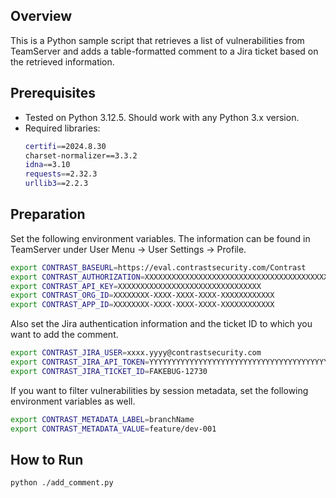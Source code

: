 ## Overview

This is a Python sample script that retrieves a list of vulnerabilities from TeamServer and adds a table-formatted comment to a Jira ticket based on the retrieved information.

## Prerequisites

* Tested on Python 3.12.5. Should work with any Python 3.x version.
* Required libraries:
    ```bash
    certifi==2024.8.30
    charset-normalizer==3.3.2
    idna==3.10
    requests==2.32.3
    urllib3==2.2.3
    ```

## Preparation

Set the following environment variables. The information can be found in TeamServer under User Menu -> User Settings -> Profile.

```bash
export CONTRAST_BASEURL=https://eval.contrastsecurity.com/Contrast
export CONTRAST_AUTHORIZATION=XXXXXXXXXXXXXXXXXXXXXXXXXXXXXXXXXXXXXXXXXXXXXXXXXX==
export CONTRAST_API_KEY=XXXXXXXXXXXXXXXXXXXXXXXXXXXXXXXX
export CONTRAST_ORG_ID=XXXXXXXX-XXXX-XXXX-XXXX-XXXXXXXXXXXX
export CONTRAST_APP_ID=XXXXXXXX-XXXX-XXXX-XXXX-XXXXXXXXXXXX
```

Also set the Jira authentication information and the ticket ID to which you want to add the comment.

```bash
export CONTRAST_JIRA_USER=xxxx.yyyy@contrastsecurity.com
export CONTRAST_JIRA_API_TOKEN=YYYYYYYYYYYYYYYYYYYYYYYYYYYYYYYYYYYYYYYYYYYYYYYYYYY
export CONTRAST_JIRA_TICKET_ID=FAKEBUG-12730
```

If you want to filter vulnerabilities by session metadata, set the following environment variables as well.

```bash
export CONTRAST_METADATA_LABEL=branchName
export CONTRAST_METADATA_VALUE=feature/dev-001
```

## How to Run

```bash
python ./add_comment.py
``` 

